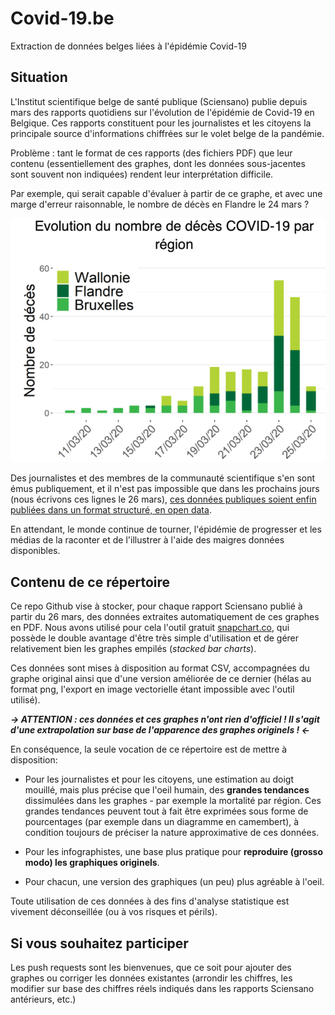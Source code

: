 # Covid-19.be
 Extraction de données belges liées à l'épidémie Covid-19
 
 ## Situation
 
 L'Institut scientifique belge de santé publique (Sciensano) publie depuis mars des rapports quotidiens sur l'évolution de l'épidémie de Covid-19 en Belgique. Ces rapports constituent pour les journalistes et les citoyens la principale source d'informations chiffrées sur le volet belge de la pandémie.
 
Problème : tant le format de ces rapports (des fichiers PDF) que leur contenu (essentiellement des graphes, dont les données sous-jacentes sont souvent non indiquées) rendent leur interprétation difficile. 

Par exemple, qui serait capable d'évaluer à partir de ce graphe, et avec une marge d'erreur raisonnable, le nombre de décès en Flandre le 24 mars ?

![essayez de deviner les chiffres sous-jacents](https://github.com/ettorerizza/Covid-19.be/blob/master/2020-03-26/Evolution%20du%20nombre%20de%20d%C3%A9c%C3%A8s%20COVID-19%20par%20r%C3%A9gion_original.png)


Des journalistes et des membres de la communauté scientifique s'en sont émus publiquement, et il n'est pas impossible que dans les prochains jours (nous écrivons ces lignes le 26 mars), [ces données publiques soient enfin publiées dans un format structuré, en open data](https://www.rtbf.be/info/belgique/detail_quand-le-federal-refuse-d-ouvrir-les-donnees-sur-l-epidemie-de-coronavirus-un-probleme-majeur-qui-retarde-les-scientifiques?id=10466339). 

En attendant, le monde continue de tourner, l'épidémie de progresser et les médias de la raconter et de l'illustrer à l'aide des maigres données disponibles.

## Contenu de ce répertoire

Ce repo Github vise à stocker, pour chaque rapport Sciensano publié à partir du 26 mars, des données extraites automatiquement de ces graphes en PDF. Nous avons utilisé pour cela l'outil gratuit [snapchart.co](https://www.snapchart.co/), qui possède le double avantage d'être très simple d'utilisation et de gérer relativement bien les graphes empilés (*stacked bar charts*).

Ces données sont mises à disposition au format CSV, accompagnées du graphe original ainsi que d'une version améliorée de ce dernier (hélas au format png, l'export en image vectorielle étant impossible avec l'outil utilisé).

***-> ATTENTION : ces données et ces graphes n'ont rien d'officiel ! Il s'agit d'une extrapolation sur base de l'apparence des graphes originels ! <-***

En conséquence, la seule vocation de ce répertoire est de mettre à disposition:

- Pour les journalistes et pour les citoyens, une estimation au doigt mouillé, mais plus précise que l'oeil humain, des **grandes tendances** dissimulées dans les graphes - par exemple la mortalité par région. Ces grandes tendances peuvent tout à fait être exprimées sous forme de pourcentages (par exemple dans un diagramme en camembert), à condition toujours de préciser la nature approximative de ces données.

- Pour les infographistes, une base plus pratique pour **reproduire (grosso modo) les graphiques originels**.

- Pour chacun, une version des graphiques (un peu) plus agréable à l'oeil.

Toute utilisation de ces données à des fins d'analyse statistique est vivement déconseillée (ou à vos risques et périls).

## Si vous souhaitez participer

Les push requests sont les bienvenues, que ce soit pour ajouter des graphes ou corriger les données existantes (arrondir les chiffres, les modifier sur base des chiffres réels indiqués dans les rapports Sciensano antérieurs, etc.)
